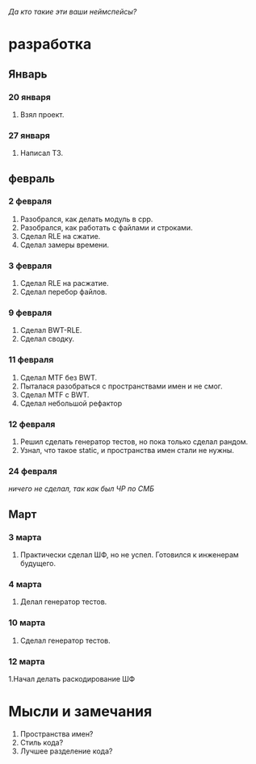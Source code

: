 *Да кто такие эти ваши неймспейсы?*

# разработка
## Январь
### 20 января
 1. Взял проект.
### 27 января
 1. Написал ТЗ.
## февраль
### 2 февраля
 1. Разобрался, как делать модуль в cpp.
 2. Разобрался, как работать с файлами и строками.
 3. Сделал RLE на сжатие.
 4. Сделал замеры времени.
### 3 февраля
 1. Сделал RLE на расжатие.
 2. Сделал перебор файлов.
### 9 февраля
 1. Сделал BWT-RLE.
 2. Сделал сводку.
### 11 февраля
 1. Сделал MTF без BWT.
 2. Пыталася разобраться с пространствами имен и не смог.
 3. Сделал MTF с BWT.
 4. Сделал небольшой рефактор
### 12 февраля
 1. Решил сделать генератор тестов, но пока только сделал рандом. 
 2. Узнал, что такое static, и пространства имен стали не нужны.
### 24 февраля
 *ничего не сделал, так как был ЧР по СМБ*
## Март
### 3 марта
 1. Практически сделал ШФ, но не успел. Готовился к инженерам будущего.
### 4 марта
 1. Делал генератор тестов.
### 10 марта
 1. Сделал генератор тестов.
### 12 марта
 1.Начал делать раскодирование ШФ

# Мысли и замечания
1. Пространства имен?
2. Стиль кода?
3. Лучшее разделение кода?